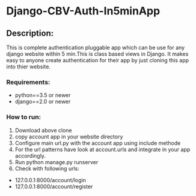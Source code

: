 # Django-CBV-Auth-In5minApp

## Description:
This is complete authentication pluggable app which can be use for any django website within 5 min.This is class based views in Django. It makes easy to anyone create authentication for their app by just cloning this app into thier website.

### Requirements:
- python==3.5 or newer
- django==2.0 or newer

### How to run:
1. Download above clone
2. copy account app in your website directory
3. Configure main url.py with the account app using include methode 
4. For the url patterns have look at account.urls and integrate in your app accordingly. 	
5. Run  python manage.py runserver   
6. Check with following urls:
- 127.0.0.1:8000/account/login
- 127.0.0.1:8000/account/register
